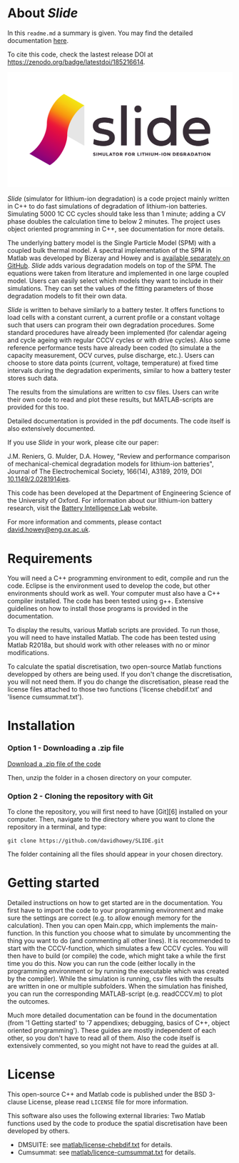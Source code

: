 About _Slide_
===========================

In this `readme.md` a summary is given. You may find the detailed documentation [here](https://davidhowey.github.io/SLIDE/).  

To cite this code, check the lastest release DOI at https://zenodo.org/badge/latestdoi/185216614.

![](slide_logo.png)

_Slide_ (simulator for lithium-ion degradation) is a code project mainly written in C++ to do fast simulations of degradation of lithium-ion batteries.
Simulating 5000 1C CC cycles should take less than 1 minute; adding a CV phase doubles the calculation time to below 2 minutes. The project uses object oriented programming in C++, see documentation for more details. 

The underlying battery model is the Single Particle Model (SPM) with a coupled bulk thermal model. 
A spectral implementation of the SPM in Matlab was developed by Bizeray and Howey and is [available separately on GitHub](https://github.com/davidhowey/Spectral_li-ion_SPM). _Slide_ adds various degradation models on top of the SPM. The equations were taken from literature and implemented in one large coupled model. Users can easily select which models they want to include in their simulations. They can set the values of the fitting parameters of those degradation models to fit their own data.

_Slide_ is written to behave similarly to a battery tester. It offers functions to load cells with a constant current, a current profile or a constant voltage such that users can program their own degradation procedures. Some standard procedures have already been implemented (for calendar ageing and cycle ageing with regular CCCV cycles or with drive cycles). Also some reference performance tests have already been coded (to simulate a the capacity measurement, OCV curves, pulse discharge, etc.). Users can choose to store data points (current, voltage, temperature) at fixed time intervals during the degradation experiments, similar to how a battery tester stores such data.

The results from the simulations are written to csv files. Users can write their own code to read and plot these results, but MATLAB-scripts are provided for this too.

Detailed documentation is provided in the pdf documents. The code itself is also extensively documented.

If you use _Slide_ in your work, please cite our paper:

J.M. Reniers, G. Mulder, D.A. Howey, "Review and performance comparison of mechanical-chemical degradation models for lithium-ion batteries", Journal of The Electrochemical Society, 166(14), A3189, 2019, DOI [10.1149/2.0281914jes](https://doi.org/10.1149/2.0281914jes).

This code has been developed at the Department of Engineering Science of 
the University of Oxford. 
For information about our lithium-ion battery research, visit the [Battery Intelligence Lab](https://howey.eng.ox.ac.uk) website. 

For more information and comments, please contact 
[david.howey@eng.ox.ac.uk](david.howey@eng.ox.ac.uk).


Requirements
============
You will need a C++ programming environment to edit, compile and run the code.
Eclipse is the environment used to develop the code, but other environments should work as well.
Your computer must also have a C++ compiler installed.
The code has been tested using g++.
Extensive guidelines on how to install those programs is provided in the documentation.

To display the results, various Matlab scripts are provided.
To run those, you will need to have installed Matlab. 
The code has been tested using Matlab R2018a, but should work with other releases with no or minor modifications.

To calculate the spatial discretisation, two open-source Matlab functions developped by others are being used.
If you don't change the discretisation, you will not need them.
If you do change the discretisation, please read the license files attached to those two functions ('license chebdif.txt' and 'lisence cumsummat.txt').

 
Installation
============
### Option 1 - Downloading a .zip file ###
[Download a .zip file of the code](https://github.com/davidhowey/SLIDE/archive/master.zip)

Then, unzip the folder in a chosen directory on your computer.

### Option 2 - Cloning the repository with Git ###
To clone the repository, you will first need to have [Git][6] installed on 
your computer. Then, navigate to the directory where you want to clone the 
repository in a terminal, and type:
```
git clone https://github.com/davidhowey/SLIDE.git
```
The folder containing all the files should appear in your chosen directory.


Getting started
===============
Detailed instructions on how to get started are in the documentation.
You first have to import the code to your programming environment and make sure the settings are correct (e.g. to allow enough memory for the calculation).
Then you can open Main.cpp, which implements the main-function. In this function you choose what to simulate by uncommenting the thing you want to do (and commenting all other lines). 
It is recommended to start with the CCCV-function, which simulates a few CCCV cycles.
You will then have to build (or compile) the code, which might take a while the first time you do this.
Now you can run the code (either locally in the programming environment or by running the executable which was created by the compiler).
While the simulation is running, csv files with the results are written in one or multiple subfolders.
When the simulation has finished, you can run the corresponding MATLAB-script (e.g. readCCCV.m) to plot the outcomes.

Much more detailed documentation can be found in the documentation (from '1 Getting started' to '7 appendixes; debugging, basics of C++, object oriented programming'). These guides are mostly independent of each other, so you don't have to read all of them.
Also the code itself is extensively commented, so you might not have to read the guides at all.


License
=======
This open-source C++ and Matlab code is published under the BSD 3-clause License,
please read `LICENSE` file for more information.

This software also uses the following external libraries:
Two Matlab functions used by the code to produce the spatial discretisation have been developed by others.
- DMSUITE: see [matlab/license-chebdif.txt](matlab/LICENSE-chebdif.txt) for details. 
- Cumsummat: see [matlab/licence-cumsummat.txt](matlab/LICENSE-cumsummat.txt) for details.
